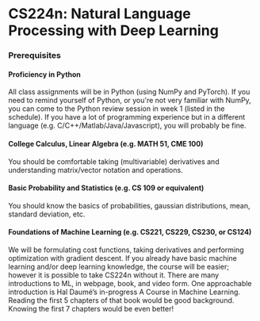 # CS224n: Natural Language Processing with Deep Learning
### **Prerequisites**
#### Proficiency in Python
All class assignments will be in Python (using NumPy and PyTorch). If you need to remind yourself of Python, or you're not very familiar with NumPy, you can come to the Python review session in week 1 (listed in the schedule). If you have a lot of programming experience but in a different language (e.g. C/C++/Matlab/Java/Javascript), you will probably be fine.

#### College Calculus, Linear Algebra (e.g. MATH 51, CME 100)
You should be comfortable taking (multivariable) derivatives and understanding matrix/vector notation and operations.

#### Basic Probability and Statistics (e.g. CS 109 or equivalent)
You should know the basics of probabilities, gaussian distributions, mean, standard deviation, etc.

#### Foundations of Machine Learning (e.g. CS221, CS229, CS230, or CS124)
We will be formulating cost functions, taking derivatives and performing optimization with gradient descent. If you already have basic machine learning and/or deep learning knowledge, the course will be easier; however it is possible to take CS224n without it. There are many introductions to ML, in webpage, book, and video form. One approachable introduction is Hal Daumé’s in-progress A Course in Machine Learning. Reading the first 5 chapters of that book would be good background. Knowing the first 7 chapters would be even better!
